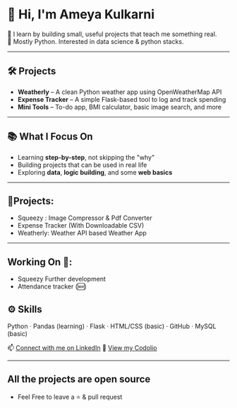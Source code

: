 # 👋 Hi, I'm Ameya Kulkarni

🧠 I learn by building small, useful projects that teach me something real.  
🐍 Mostly Python. Interested in data science & python stacks.

---

## 🛠️ Projects
- **Weatherly** – A clean Python weather app using OpenWeatherMap API  
- **Expense Tracker** – A simple Flask-based tool to log and track spending  
- **Mini Tools** – To-do app, BMI calculator, basic image search, and more

---

## 📚 What I Focus On
- Learning **step-by-step**, not skipping the "why"  
- Building projects that can be used in real life 
- Exploring **data**, **logic building**, and some **web basics**

---

## 🤝Projects:
- Squeezy : Image Compressor & Pdf Converter 
- Expense Tracker (With Downloadable CSV)
- Weatherly: Weather API based Weather App

---

## Working On 🍳:
- Squeezy Further development 
- Attendance tracker (🆕)


## ⚙️ Skills
Python · Pandas (learning) · Flask · HTML/CSS (basic) · GitHub · MySQL (basic) 

📫 [Connect with me on LinkedIn](https://www.linkedin.com/in/ameya-kulkarni-a31b74246)
🎯 [View my Codolio](https://codolio.com/profile/Ameya%20Kulkarni)

---

## All the projects are open source 
- Feel Free to leave a ⭐  & pull request 

